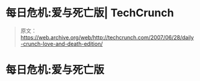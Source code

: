 # 每日危机:爱与死亡版| TechCrunch

> 原文：<https://web.archive.org/web/http://techcrunch.com/2007/06/28/daily-crunch-love-and-death-edition/>

# 每日危机:爱与死亡版